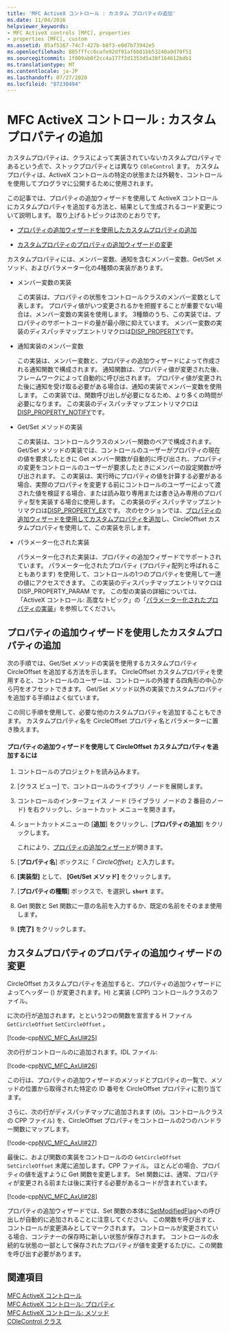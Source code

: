 ```yaml
---
title: 'MFC ActiveX コントロール : カスタム プロパティの追加'
ms.date: 11/04/2016
helpviewer_keywords:
- MFC ActiveX controls [MFC], properties
- properties [MFC], custom
ms.assetid: 85af5167-74c7-427b-b8f3-e0d7b73942e5
ms.openlocfilehash: 805fffcc6cafe92df91af6b01bb53240a0d70f51
ms.sourcegitcommit: 1f009ab0f2cc4a177f2d1353d5a38f164612bdb1
ms.translationtype: MT
ms.contentlocale: ja-JP
ms.lasthandoff: 07/27/2020
ms.locfileid: "87230494"
---
```

# <a name="mfc-activex-controls-adding-custom-properties"></a>MFC ActiveX コントロール : カスタム プロパティの追加

カスタムプロパティは、クラスによって実装されていないカスタムプロパティであるという点で、ストックプロパティとは異なり `COleControl` ます。 カスタムプロパティは、ActiveX コントロールの特定の状態または外観を、コントロールを使用してプログラマに公開するために使用されます。

この記事では、プロパティの追加ウィザードを使用して ActiveX コントロールにカスタムプロパティを追加する方法と、結果として生成されるコード変更について説明します。 取り上げるトピックは次のとおりです。

- [プロパティの追加ウィザードを使用したカスタムプロパティの追加](#_core_using_classwizard_to_add_a_custom_property)

- [カスタムプロパティのプロパティの追加ウィザードの変更](#_core_classwizard_changes_for_custom_properties)

カスタムプロパティには、メンバー変数、通知を含むメンバー変数、Get/Set メソッド、およびパラメーター化の4種類の実装があります。

- メンバー変数の実装

   この実装は、プロパティの状態をコントロールクラスのメンバー変数として表します。 プロパティ値がいつ変更されるかを把握することが重要でない場合は、メンバー変数の実装を使用します。 3種類のうち、この実装では、プロパティのサポートコードの量が最小限に抑えています。 メンバー変数の実装のディスパッチマップエントリマクロは[DISP_PROPERTY](reference/dispatch-maps.md#disp_property)です。

- 通知実装のメンバー変数

   この実装は、メンバー変数と、プロパティの追加ウィザードによって作成される通知関数で構成されます。 通知関数は、プロパティ値が変更された後、フレームワークによって自動的に呼び出されます。 プロパティ値が変更された後に通知を受け取る必要がある場合は、通知の実装でメンバー変数を使用します。 この実装では、関数呼び出しが必要になるため、より多くの時間が必要になります。 この実装のディスパッチマップエントリマクロは[DISP_PROPERTY_NOTIFY](reference/dispatch-maps.md#disp_property_notify)です。

- Get/Set メソッドの実装

   この実装は、コントロールクラスのメンバー関数のペアで構成されます。 Get/Set メソッドの実装では、コントロールのユーザーがプロパティの現在の値を要求したときに Get メンバー関数が自動的に呼び出され、プロパティの変更をコントロールのユーザーが要求したときにメンバーの設定関数が呼び出されます。 この実装は、実行時にプロパティの値を計算する必要がある場合、実際のプロパティを変更する前にコントロールのユーザーによって渡された値を検証する場合、または読み取り専用または書き込み専用のプロパティ型を実装する場合に使用します。 この実装のディスパッチマップエントリマクロは[DISP_PROPERTY_EX](reference/dispatch-maps.md#disp_property_ex)です。 次のセクションでは、[プロパティの追加ウィザードを使用してカスタムプロパティを追加](#_core_using_classwizard_to_add_a_custom_property)し、CircleOffset カスタムプロパティを使用して、この実装を示します。

- パラメーター化された実装

   パラメーター化された実装は、プロパティの追加ウィザードでサポートされています。 パラメーター化されたプロパティ (プロパティ配列と呼ばれることもあります) を使用して、コントロールの1つのプロパティを使用して一連の値にアクセスできます。 この実装のディスパッチマップエントリマクロは DISP_PROPERTY_PARAM です。 この型の実装の詳細については、「ActiveX コントロール: 高度なトピック」の「[パラメーター化されたプロパティの実装](mfc-activex-controls-advanced-topics.md)」を参照してください。

## <a name="using-the-add-property-wizard-to-add-a-custom-property"></a><a name="_core_using_classwizard_to_add_a_custom_property"></a>プロパティの追加ウィザードを使用したカスタムプロパティの追加

次の手順では、Get/Set メソッドの実装を使用するカスタムプロパティ CircleOffset を追加する方法を示します。 CircleOffset カスタムプロパティを使用すると、コントロールのユーザーは、コントロールの外接する四角形の中心から円をオフセットできます。 Get/Set メソッド以外の実装でカスタムプロパティを追加する手順はよく似ています。

この同じ手順を使用して、必要な他のカスタムプロパティを追加することもできます。 カスタムプロパティ名を CircleOffset プロパティ名とパラメーターに置き換えます。

#### <a name="to-add-the-circleoffset-custom-property-using-the-add-property-wizard"></a>プロパティの追加ウィザードを使用して CircleOffset カスタムプロパティを追加するには

1. コントロールのプロジェクトを読み込みます。

1. [クラス ビュー] で、コントロールのライブラリ ノードを展開します。

1. コントロールのインターフェイス ノード (ライブラリ ノードの 2 番目のノード) を右クリックし、ショートカット メニューを開きます。

1. ショートカットメニューの [**追加**] をクリックし、[**プロパティの追加**] をクリックします。

   これにより、[プロパティの追加ウィザード](../ide/names-add-property-wizard.md)が開きます。

1. [**プロパティ名**] ボックスに「 *CircleOffset*」と入力します。

1. **[実装型]** として、 **[Get/Set メソッド]** をクリックします。

1. [**プロパティの種類**] ボックスで、を選択し **`short`** ます。

1. Get 関数と Set 関数に一意の名前を入力するか、既定の名前をそのまま使用します。

1. **[完了]** をクリックします。

## <a name="add-property-wizard-changes-for-custom-properties"></a><a name="_core_classwizard_changes_for_custom_properties"></a>カスタムプロパティのプロパティの追加ウィザードの変更

CircleOffset カスタムプロパティを追加すると、プロパティの追加ウィザードによってヘッダー () が変更されます。H) と実装 (.CPP) コントロールクラスのファイル。

に次の行が追加されます。とという2つの関数を宣言する H ファイル `GetCircleOffset` `SetCircleOffset` 。

[!code-cpp[NVC_MFC_AxUI#25](codesnippet/cpp/mfc-activex-controls-adding-custom-properties_1.h)]

次の行がコントロールのに追加されます。IDL ファイル:

[!code-cpp[NVC_MFC_AxUI#26](codesnippet/cpp/mfc-activex-controls-adding-custom-properties_2.idl)]

この行は、プロパティの追加ウィザードのメソッドとプロパティの一覧で、メソッドの位置から取得された特定の ID 番号を CircleOffset プロパティに割り当てます。

さらに、次の行がディスパッチマップに追加されます (の)。コントロールクラスの CPP ファイル) を、CircleOffset プロパティをコントロールの2つのハンドラー関数にマップします。

[!code-cpp[NVC_MFC_AxUI#27](codesnippet/cpp/mfc-activex-controls-adding-custom-properties_3.cpp)]

最後に、および関数の実装をコントロールのの `GetCircleOffset` `SetCircleOffset` 末尾に追加します。CPP ファイル。 ほとんどの場合、プロパティの値を返すように Get 関数を変更します。 Set 関数には、通常、プロパティが変更される前または後に実行する必要があるコードが含まれています。

[!code-cpp[NVC_MFC_AxUI#28](codesnippet/cpp/mfc-activex-controls-adding-custom-properties_4.cpp)]

プロパティの追加ウィザードでは、Set 関数の本体に[SetModifiedFlag](reference/colecontrol-class.md#setmodifiedflag)への呼び出しが自動的に追加されることに注意してください。 この関数を呼び出すと、コントロールが変更済みとしてマークされます。 コントロールが変更されている場合、コンテナーの保存時に新しい状態が保存されます。 コントロールの永続的な状態の一部として保存されたプロパティが値を変更するたびに、この関数を呼び出す必要があります。

## <a name="see-also"></a>関連項目

[MFC ActiveX コントロール](mfc-activex-controls.md)<br/>
[MFC ActiveX コントロール: プロパティ](mfc-activex-controls-properties.md)<br/>
[MFC ActiveX コントロール: メソッド](mfc-activex-controls-methods.md)<br/>
[COleControl クラス](reference/colecontrol-class.md)
